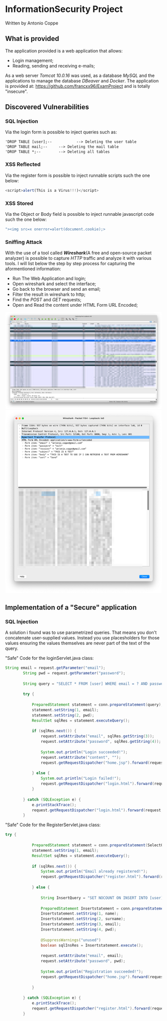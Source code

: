 # InformationSecurity Project
Written by Antonio Coppe

## What is provided

The application provided is a web application that allows: 

- Login management;
- Reading, sending and receiving e-mails;

As a web server *Tomcat 10.0.16* was used, as a database *MySQL* and the applications to manage the database *DBeaver* and *Docker*. The application is provided at: https://github.com/francxx96/ExamProject and is totally "insecure".

## Discovered Vulnerabilities

### SQL Injection
Via the login form is possible to inject queries such as:
```mysql
'DROP TABLE [user];-- 	        --> Deleting the user table
'DROP TABLE mail;--		--> Deleting the mail table
'DROP TABLE *;--		--> Deleting all tables
```

### XSS Reflected

Via the register form is possible to inject runnable scripts such the one below:

```javascript
<script>alert(This is a Virus!!!)</script>
```

### XSS Stored

Via the Object or Body field is possible to inject runnable javascript code such the one below:
```javascript
"><img src=x onerror=alert(document.cookie);>
```


### Sniffing Attack
With the use of a tool called ***Wireshark***(A free and open-source packet analyzer) is possible to capture *HTTP* traffic and analyze it with various tools. I will list below the step by step process for capturing the aformentioned information:
- Run The Web Application and login;
- Open wireshark and select the interface;
- Go back to the browser and send an email;
- Filter the result in wireshark to http;
- Find the *POST* and *GET* requests;
- Open and Read the content under HTML Form URL Encoded;

![This is an image](https://github.com/AntonioCoppe/InformationSecurityProject/blob/main/WiresharkMailExploited.png)
![This is an image](https://github.com/AntonioCoppe/InformationSecurityProject/blob/main/WiresharkPacketSniffing.png)


## Implementation of a "Secure" application

### SQL Injection
A solution i found was to use parametrized queries. That means you don't concatenate user-supplied values. Instead you use placesholders for those values ensuring the values themselves are never part of the text of the query.

"Safe" Code for the loginServlet.java class:

```java
String email = request.getParameter("email");
		String pwd = request.getParameter("password");

		String query = "SELECT * FROM [user] WHERE email = ? AND password = ?";

		try {

			PreparedStatement statement = conn.prepareStatement(query);
			statement.setString(1, email);
			statement.setString(2, pwd);
			ResultSet sqlRes = statement.executeQuery();

			if (sqlRes.next()) {
				request.setAttribute("email", sqlRes.getString(3));
				request.setAttribute("password", sqlRes.getString(4));

				System.out.println("Login succeeded!");
				request.setAttribute("content", "");
				request.getRequestDispatcher("home.jsp").forward(request, response);

			} else {
				System.out.println("Login failed!");
				request.getRequestDispatcher("login.html").forward(request, response);
			}

		} catch (SQLException e) {
			e.printStackTrace();
			request.getRequestDispatcher("login.html").forward(request, response);
		}

```

"Safe" Code for the RegisterServlet.java class:

```java
try {

			PreparedStatement statement = conn.prepareStatement(SelectQuery);
			statement.setString(1, email);
			ResultSet sqlRes = statement.executeQuery();

			if (sqlRes.next()) {
				System.out.println("Email already registered!");
				request.getRequestDispatcher("register.html").forward(request, response);

			} else {

				String InsertQuery = "SET NOCOUNT ON INSERT INTO [user] (name, surname, email, password ) VALUES (?, ?, ?, ?)";

				PreparedStatement Insertstatement = conn.prepareStatement(InsertQuery);
				Insertstatement.setString(1, name);
				Insertstatement.setString(2, surname);
				Insertstatement.setString(3, email);
				Insertstatement.setString(4, pwd);

				@SuppressWarnings("unused")
				boolean sqlInsRes = Insertstatement.execute();

				request.setAttribute("email", email);
				request.setAttribute("password", pwd);

				System.out.println("Registration succeeded!");
				request.getRequestDispatcher("home.jsp").forward(request, response);

			}

		} catch (SQLException e) {
			e.printStackTrace();
			request.getRequestDispatcher("register.html").forward(request, response);
		}
```


